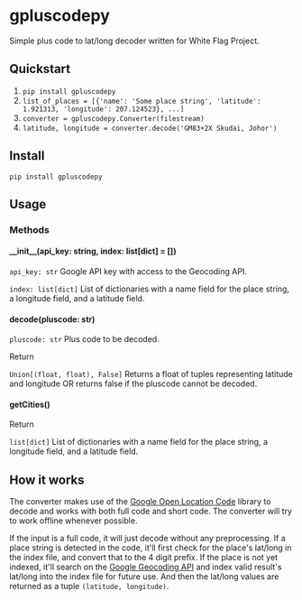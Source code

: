 # gpluscodepy
Simple plus code to lat/long decoder written for White Flag Project.

## Quickstart
1. `pip install gpluscodepy`
2. `list_of_places = [{'name': 'Some place string', 'latitude': 1.921313, 'longitude': 207.124523}, ...]`
3. `converter = gpluscodepy.Converter(filestream)`
4. `latitude, longitude = converter.decode('GM83+2X Skudai, Johor')`

## Install
`pip install gpluscodepy`
## Usage
### Methods
#### \_\_init\_\_(api_key: string, index: list[dict] = [])
`api_key: str` Google API key with access to the Geocoding API.

`index: list[dict]` List of dictionaries with a name field for the place string, a longitude field, and a latitude field.

#### decode(pluscode: str)
`pluscode: str` Plus code to be decoded.

Return

`Union[(float, float), False]`
Returns a float of tuples representing latitude and longitude OR returns false if the pluscode cannot be decoded.

#### getCities()
Return

`list[dict]` List of dictionaries with a name field for the place string, a longitude field, and a latitude field.

## How it works
The converter makes use of the [Google Open Location Code](https://github.com/google/open-location-code/tree/main/python) library to decode and works with both full code and short code. The converter will try to work offline whenever possible.

If the input is a full code, it will just decode without any preprocessing. If a place string is detected in the code, it'll first check for the place's lat/long in the index file, and convert that to the 4 digit prefix. If the place is not yet indexed, it'll search on the [Google Geocoding API](https://developers.google.com/maps/documentation/geocoding/overview) and index valid result's lat/long into the index file for future use. And then the lat/long values are returned as a tuple `(latitude, longitude)`.